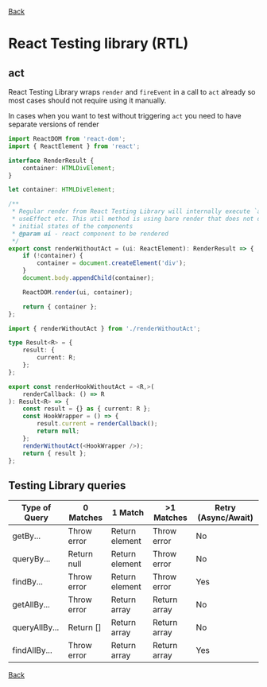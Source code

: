 [Back](./index.md)

# React Testing library (RTL)

## act

React Testing Library wraps `render` and `fireEvent` in a call to `act` already so most cases should not require using it manually.

In cases when you want to test without triggering `act` you need to have separate versions of render

```ts
import ReactDOM from 'react-dom';
import { ReactElement } from 'react';

interface RenderResult {
    container: HTMLDivElement;
}

let container: HTMLDivElement;

/**
 * Regular render from React Testing Library will internally execute `act()` triggering all synchronous updates from
 * useEffect etc. This util method is using bare render that does not do that and is intended to be used in tests for
 * initial states of the components
 * @param ui - react component to be rendered
 */
export const renderWithoutAct = (ui: ReactElement): RenderResult => {
    if (!container) {
        container = document.createElement('div');
    }
    document.body.appendChild(container);

    ReactDOM.render(ui, container);

    return { container };
};
```

```ts
import { renderWithoutAct } from './renderWithoutAct';

type Result<R> = {
    result: {
        current: R;
    };
};

export const renderHookWithoutAct = <R,>(
    renderCallback: () => R
): Result<R> => {
    const result = {} as { current: R };
    const HookWrapper = () => {
        result.current = renderCallback();
        return null;
    };
    renderWithoutAct(<HookWrapper />);
    return { result };
};
```

## Testing Library queries

| Type of Query | 0 Matches   | 1 Match        | >1 Matches   | Retry (Async/Await) |
|---------------|-------------|----------------|--------------|---------------------|
| getBy...      | Throw error | Return element | Throw error  | No                  |
| queryBy...    | Return null | Return element | Throw error  | No                  |
| findBy...     | Throw error | Return element | Throw error  | Yes                 |
| getAllBy...   | Throw error | Return array   | Return array | No                  |
| queryAllBy... | Return []   | Return array   | Return array | No                  |
| findAllBy...  | Throw error | Return array   | Return array | Yes                 |

[Back](./index.md)
